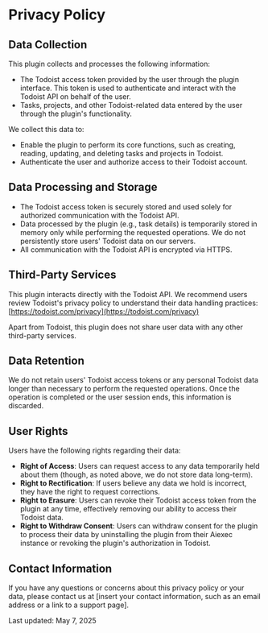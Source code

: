 # Privacy Policy

## Data Collection
This plugin collects and processes the following information:
- The Todoist access token provided by the user through the plugin interface. This token is used to authenticate and interact with the Todoist API on behalf of the user.
- Tasks, projects, and other Todoist-related data entered by the user through the plugin's functionality.

We collect this data to:
- Enable the plugin to perform its core functions, such as creating, reading, updating, and deleting tasks and projects in Todoist.
- Authenticate the user and authorize access to their Todoist account.

## Data Processing and Storage
- The Todoist access token is securely stored and used solely for authorized communication with the Todoist API.
- Data processed by the plugin (e.g., task details) is temporarily stored in memory only while performing the requested operations. We do not persistently store users' Todoist data on our servers.
- All communication with the Todoist API is encrypted via HTTPS.

## Third-Party Services
This plugin interacts directly with the Todoist API. We recommend users review Todoist's privacy policy to understand their data handling practices: [https://todoist.com/privacy](https://todoist.com/privacy)

Apart from Todoist, this plugin does not share user data with any other third-party services.

## Data Retention
We do not retain users' Todoist access tokens or any personal Todoist data longer than necessary to perform the requested operations. Once the operation is completed or the user session ends, this information is discarded.

## User Rights
Users have the following rights regarding their data:
- **Right of Access**: Users can request access to any data temporarily held about them (though, as noted above, we do not store data long-term).
- **Right to Rectification**: If users believe any data we hold is incorrect, they have the right to request corrections.
- **Right to Erasure**: Users can revoke their Todoist access token from the plugin at any time, effectively removing our ability to access their Todoist data.
- **Right to Withdraw Consent**: Users can withdraw consent for the plugin to process their data by uninstalling the plugin from their Aiexec instance or revoking the plugin's authorization in Todoist.

## Contact Information
If you have any questions or concerns about this privacy policy or your data, please contact us at [insert your contact information, such as an email address or a link to a support page].

Last updated: May 7, 2025
